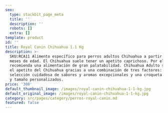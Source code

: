 ```yaml
---
seo:
  type: stackbit_page_meta
  title: ''
  description: ''
  robots: []
  extra: []
template: product
id: ''
title: Royal Canin Chihuahua 1.1 Kg
description: >-
  SKU:RCA11 Alimento específico para perros adultos Chihuahua a partir de los 8
  meses de edad. El Chihuahua suele tener un apetito caprichoso. Por ello se
  recomienda una alimentación de gran palatabilidad. Chihuahua Adulto satisface
  el apetito del Chihuahua gracias a una combinación de tres factores: una
  selección cuidadosa de sabores y aromas excepcionales y una croqueta con forma
  y tamaño personalizados.
price: '300'
default_thumbnail_image: /images/royal-canin-chihuahua-1-1-kg.jpg
default_original_image: /images/royal-canin-chihuahua-1-1-kg.jpg
category: src/pages/category/perros-royal-canin.md
featured: false
---
```

